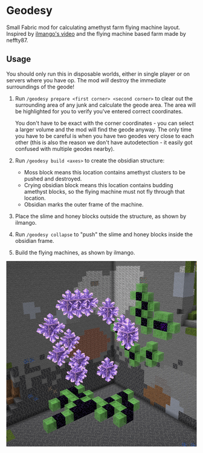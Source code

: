 # Geodesy

Small Fabric mod for calculating amethyst farm flying machine layout.
Inspired by [ilmango's video](https://www.youtube.com/watch?v=fY90xF3ug84) and
the flying machine based farm made by neffty87.

## Usage

You should only run this in disposable worlds, either in single player or on servers
where you have op. The mod *will* destroy the immediate surroundings of the geode!

1. Run `/geodesy prepare <first corner> <second corner>` to clear out the surrounding
area of any junk and calculate the geode area. The area will be highlighted for you
to verify you've entered correct coordinates.

    You don't have to be exact with the corner coordinates - you can select a larger
    volume and the mod will find the geode anyway. The only time you have to be careful
    is when you have two geodes very close to each other (this is also the reason we don't
    have autodetection - it easily got confused with multiple geodes nearby).

2. Run `/geodesy build <axes>` to create the obsidian structure:

    * Moss block means this location contains amethyst clusters to be pushed and destroyed.
    * Crying obsidian block means this location contains budding amethyst blocks, so
      the flying machine must not fly through that location.
    * Obsidian marks the outer frame of the machine.

3. Place the slime and honey blocks outside the structure, as shown by ilmango.

4. Run `/geodesy collapse` to "push" the slime and honey blocks inside the obsidian frame.

5. Build the flying machines, as shown by ilmango.

![screenshot](screenshot.png)
